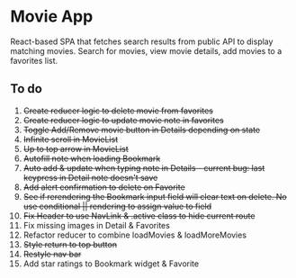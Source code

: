 # Movie App

React-based SPA that fetches search results from public API to display matching movies.
Search for movies, view movie details, add movies to a favorites list.

## To do

1. ~~Create reducer logic to delete movie from favorites~~
2. ~~Create reducer logic to update movie note in favorites~~
3. ~~Toggle Add/Remove movie button in Details depending on state~~
4. ~~Infinite scroll in MovieList~~
5. ~~Up to top arrow in MovieList~~
6. ~~Autofill note when loading Bookmark~~
7. ~~Auto add & update when typing note in Details - current bug: last keypress in Detail note doesn't save~~
8. ~~Add alert confirmation to delete on Favorite~~
9. ~~See if rerendering the Bookmark input field will clear text on delete. No use conditional || rendering to assign value to field~~
10. ~~Fix Header to use NavLink & .active class to hide current route~~
11. Fix missing images in Detail & Favorites
12. Refactor reducer to combine loadMovies & loadMoreMovies
13. ~~Style return to top button~~
14. ~~Restyle nav bar~~
15. Add star ratings to Bookmark widget & Favorite
